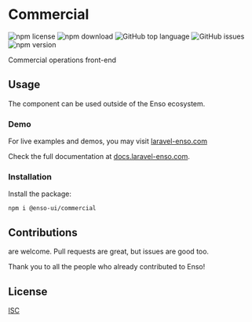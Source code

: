 # Commercial

![npm license](https://img.shields.io/npm/l/@enso-ui/commercial.svg) 
![npm download](https://img.shields.io/npm/dm/@enso-ui/commercial.svg) 
![GitHub top language](https://img.shields.io/github/languages/top/enso-ui/commercial.svg) 
![GitHub issues](https://img.shields.io/github/issues/enso-ui/commercial.svg) 
![npm version](https://img.shields.io/npm/v/@enso-ui/commercial.svg) 

Commercial operations front-end

## Usage
The component can be used outside of the Enso ecosystem.

### Demo

For live examples and demos, you may visit [laravel-enso.com](https://www.laravel-enso.com)

Check the full documentation at [docs.laravel-enso.com](https://docs.laravel-enso.com).

### Installation

Install the package:
```
npm i @enso-ui/commercial
```

## Contributions

are welcome. Pull requests are great, but issues are good too.

Thank you to all the people who already contributed to Enso!

## License

[ISC](https://opensource.org/licenses/ISC)
